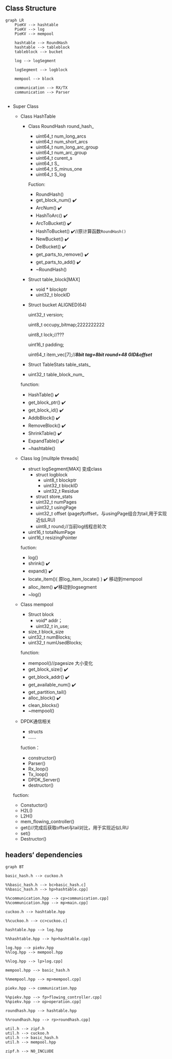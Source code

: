 ## Class Structure

```mermaid
graph LR
	PieKV --> hashtable	
	PieKV --> log
	PieKV --> mempool
	
	hashtable --> RoundHash
	hashtable --> tableblock
	tableblock --> bucket

	log --> logSegment

	logSegment --> logblock

	mempool --> block

	communication --> RX/TX
	communication --> Parser
	

```
- Super Class
    - Class HashTable
        - Class RoundHash round_hash_
            - uint64_t num_long_arcs
            - uint64_t num_short_arcs
            - uint64_t num_long_arc_group
            - uint64_t num_arc_group
            - uint64_t curent_s
            - uint64_t S_
            - uint64_t S_minus_one
            - uint64_t S_log
            
            Fuction:
            
            - RoundHash()
            - get_block_num() ✔️
            - ArcNum() ✔️
            - HashToArc() ✔️
            - ArcToBucket() ✔️
            - HashToBucket() ✔️//原计算函数`RoundHash()`
            - NewBucket() ✔️
            - DelBucket() ✔️
            - get_parts_to_remove() ✔️
            - get_parts_to_add() ✔️
            - ~RoundHash()
        - Struct table_block[MAX]
            - void * blockptr
            - uint32_t blockID
        - Struct bucket ALIGNED(64)
            
            uint32_t version;
            
            uint8_t occupy_bitmap;2222222222
            
            uint8_t lock;//???
            
            uint16_t padding;
            
            uint64_t item_vec[7];//***8bit tag+8bit round+48 GID&offset***
            
        - Struct TableStats table_stats_
        - uint32_t table_block_num_
        
        function:
        
        - HashTable()  ✔️
        - get_block_ptr() ✔️
        - get_block_id() ✔️
        - AddbBlock() ✔️
        - RemoveBlock() ✔️
        - ShrinkTable() ✔️
        - ExpandTable() ✔️
        - ~hashtable()
    - Class log [mulitple threads]
        - struct logSegment[MAX]  变成class
            - struct logblock
                - uint8_t blockptr
                - uint32_t blockID
                - uint32_t Residue
            - struct store_stats
            - uint32_t numPages
            - uint32_t usingPage
            - uint32_t offset (page内offset，与usingPage组合为tail,用于实现近似LRU)
            - uint8_t round;//当前log线程总轮次
        - uint16_t totalNumPage
        - uint16_t resizingPointer
        
        fuction:
        
        - log()
        - shrink() ✔️
        - expand() ✔️
        - locate_item()( 原log_item_locate() ) ✔️ 移动到mempool
        - alloc_item() ✔️移动到logsegment
        - ~log()
    - Class mempool
        - Struct block
            - void* addr；
            - uint32_t in_use;
        - size_t block_size
        - uint32_t numBlocks;
        - uint32_t numUsedBlocks;
        
        function:
        
        - mempool()//pagesize 大小变化
        - get_block_size() ✔️
        - get_block_addr() ✔️
        - get_available_num() ✔️
        - get_partition_tail()
        - alloc_block() ✔️
        - clean_blocks()
        - ~mempool()
    - DPDK通信相关
        - structs
        - ……
        
        fuction：
        
        - constructor()
        - Parser()
        - Rx_loop()
        - Tx_loop()
        - DPDK_Server()
        - destructor()
    
    fuction:
    
    - Constuctor()
    - H2L()
    - L2H()
    - mem_flowing_controller()
    - get()//完成后获取offset与tail对比，用于实现近似LRU
    - set()
    - Destructor()

## headers‘ dependencies

```mermaid
graph BT
	
basic_hash.h --> cuckoo.h

%%basic_hash.h --> bc>basic_hash.c]
%%basic_hash.h --> hp>hashtable.cpp]

%%communication.hpp --> cp>communication.cpp]
%%communication.hpp --> mp>main.cpp]

cuckoo.h --> hashtable.hpp

%%cuckoo.h --> cc>cuckoo.c]

hashtable.hpp --> log.hpp

%%hashtable.hpp --> hp>hashtable.cpp]

log.hpp --> piekv.hpp
%%log.hpp --> mempool.hpp

%%log.hpp --> lp>log.cpp]

mempool.hpp --> basic_hash.h

%%mempool.hpp --> mp>mempool.cpp]

piekv.hpp --> communication.hpp

%%piekv.hpp --> fp>flowing_controller.cpp]
%%piekv.hpp --> op>operation.cpp]

roundhash.hpp --> hashtable.hpp

%%roundhash.hpp --> rp>roundhash.cpp]

util.h --> zipf.h
util.h --> cuckoo.h
util.h --> basic_hash.h
util.h --> mempool.hpp

zipf.h --> NO_INCLUDE

```